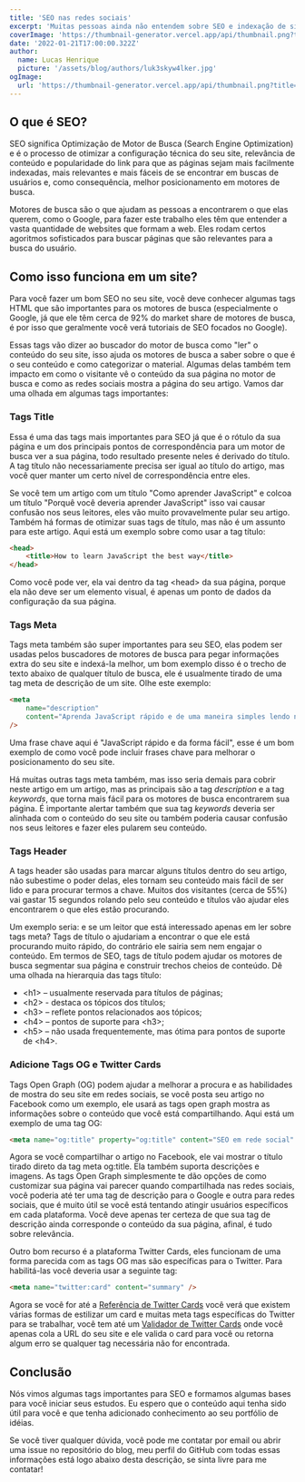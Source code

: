 ```yaml
---
title: 'SEO nas redes sociais'
excerpt: 'Muitas pessoas ainda não entendem sobre SEO e indexação de sites, principalmente quando relacionado ao engajamento nas mídias sociais, então hoje vamos cobrir este tópico para ajudar quem deseja ter um melhor engajamento com suas publicações.'
coverImage: 'https://thumbnail-generator.vercel.app/api/thumbnail.png?title=**SEO**%20em%20redes%20sociais&images=https://www.svgrepo.com/show/45741/search.svg'
date: '2022-01-21T17:00:00.322Z'
author:
  name: Lucas Henrique
  picture: '/assets/blog/authors/luk3skyw4lker.jpg'
ogImage:
  url: 'https://thumbnail-generator.vercel.app/api/thumbnail.png?title=**SEO**%20em%20redes%20sociais&images=https://www.svgrepo.com/show/45741/search.svg'
---
```


## O que é SEO?

SEO significa Optimização de Motor de Busca (Search Engine Optimization) e é o processo de otimizar a configuração técnica do seu site, relevância de conteúdo e popularidade do link para que as páginas sejam mais facilmente indexadas, mais relevantes e mais fáceis de se encontrar em buscas de usuários e, como consequência, melhor posicionamento em motores de busca.

Motores de busca são o que ajudam as pessoas a encontrarem o que elas querem, como o Google, para fazer este trabalho eles têm que entender a vasta quantidade de websites que formam a web. Eles rodam certos agoritmos sofisticados para buscar páginas que são relevantes para a busca do usuário.

## Como isso funciona em um site?

Para você fazer um bom SEO no seu site, você deve conhecer algumas tags HTML que são importantes para os motores de busca (especialmente o Google, já que ele têm cerca de 92% do market share de motores de busca, é por isso que geralmente você verá tutoriais de SEO focados no Google).

Essas tags vão dizer ao buscador do motor de busca como "ler" o conteúdo do seu site, isso ajuda os motores de busca a saber sobre o que é o seu conteúdo e como categorizar o material. Algumas delas também tem impacto em como o visitante vê o conteúdo da sua página no motor de busca e como as redes sociais mostra a página do seu artigo. Vamos dar uma olhada em algumas tags importantes:

### Tags Title

Essa é uma das tags mais importantes para SEO já que é o rótulo da sua página e um dos principais pontos de correspondência para um motor de busca ver a sua página, todo resultado presente neles é derivado do título. A tag título não necessariamente precisa ser igual ao título do artigo, mas você quer manter um certo nível de correspondência entre eles.

Se você tem um artigo com um título "Como aprender JavaScript" e colcoa um título "Porquê você deveria aprender JavaScript" isso vai causar confusão nos seus leitores, eles vão muito provavelmente pular seu artigo. Também há formas de otimizar suas tags de título, mas não é um assunto para este artigo. Aqui está um exemplo sobre como usar a tag título:

```html
<head>
	<title>How to learn JavaScript the best way</title>
</head>
```

Como você pode ver, ela vai dentro da tag <head\> da sua página, porque ela não deve ser um elemento visual, é apenas um ponto de dados da configuração da sua página.

### Tags Meta

Tags meta também são super importantes para seu SEO, elas podem ser usadas pelos buscadores de motores de busca para pegar informações extra do seu site e indexá-la melhor, um bom exemplo disso é o trecho de texto abaixo de qualquer título de busca, ele é usualmente tirado de uma tag meta de descrição de um site. Olhe este exemplo:

```html
<meta
	name="description"
	content="Aprenda JavaScript rápido e de uma maneira simples lendo nosso artigo de introdução!"
/>
```

Uma frase chave aqui é "JavaScript rápido e da forma fácil", esse é um bom exemplo de como você pode incluir frases chave para melhorar o posicionamento do seu site.

Há muitas outras tags meta também, mas isso seria demais para cobrir neste artigo em um artigo, mas as principais são a tag _description_ e a tag _keywords_, que torna mais fácil para os motores de busca encontrarem sua página. É importante alertar também que sua tag _keywords_ deveria ser alinhada com o conteúdo do seu site ou também poderia causar confusão nos seus leitores e fazer eles pularem seu conteúdo.

### Tags Header

A tags header são usadas para marcar alguns títulos dentro do seu artigo, não subestime o poder delas, eles tornam seu conteúdo mais fácil de ser lido e para procurar termos a chave. Muitos dos visitantes (cerca de 55%) vai gastar 15 segundos rolando pelo seu conteúdo e títulos vão ajudar eles encontrarem o que eles estão procurando.

Um exemplo seria: e se um leitor que está interessado apenas em ler sobre tags meta? Tags de título o ajudariam a encontrar o que ele está procurando muito rápido, do contrário ele sairia sem nem engajar o conteúdo. Em termos de SEO, tags de título podem ajudar os motores de busca segmentar sua página e construir trechos cheios de conteúdo. Dê uma olhada na hierarquia das tags título:

- <h1\> – usualmente reservada para títulos de páginas;
- <h2\> - destaca os tópicos dos títulos;
- <h3\> – reflete pontos relacionados aos tópicos;
- <h4\> – pontos de suporte para <h3\>;
- <h5\> – não usada frequentemente, mas ótima para pontos de suporte de <h4\>.

### Adicione Tags OG e Twitter Cards

Tags Open Graph (OG) podem ajudar a melhorar a procura e as habilidades de mostra do seu site em redes sociais, se você posta seu artigo no Facebook como um exemplo, ele usará as tags open graph mostra as informações sobre o conteúdo que você está compartilhando. Aqui está um exemplo de uma tag OG:

```html
<meta name="og:title" property="og:title" content="SEO em rede social" />
```

Agora se você compartilhar o artigo no Facebook, ele vai mostrar o título tirado direto da tag meta og:title. Ela também suporta descrições e imagens. As tags Open Graph simplesmente te dão opções de como customizar sua página vai parecer quando compartilhada nas redes sociais, você poderia até ter uma tag de descrição para o Google e outra para redes sociais, que é muito útil se você está tentando atingir usuários específicos em cada plataforma. Você deve apenas ter certeza de que sua tag de descrição ainda corresponde o conteúdo da sua página, afinal, é tudo sobre relevância.

Outro bom recurso é a plataforma Twitter Cards, eles funcionam de uma forma parecida com as tags OG mas são específicas para o Twitter. Para habilitá-las você deveria usar a seguinte tag:

```html
<meta name="twitter:card" content="summary" />
```

Agora se você for até a [Referência de Twitter Cards](https://developer.twitter.com/en/docs/twitter-for-websites/cards/overview/abouts-cards) você verá que existem várias formas de estilizar um card e muitas meta tags específicas do Twitter para se trabalhar, você tem até um [Validador de Twitter Cards](https://cards-dev.twitter.com/validator) onde você apenas cola a URL do seu site e ele valida o card para você ou retorna algum erro se qualquer tag necessária não for encontrada.

## Conclusão

Nós vimos algumas tags importantes para SEO e formamos algumas bases para você iniciar seus estudos. Eu espero que o conteúdo aqui tenha sido útil para você e que tenha adicionado conhecimento ao seu portfólio de idéias.

Se você tiver qualquer dúvida, você pode me contatar por email ou abrir uma issue no repositório do blog, meu perfil do GitHub com todas essas informações está logo abaixo desta descrição, se sinta livre para me contatar!
